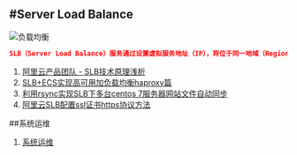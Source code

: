 #Server Load Balance
---

![负载均衡](https://img.alicdn.com/tps/TB1vYv_KXXXXXbjXXXXXXXXXXXX-900-466.png)

```json
SLB（Server Load Balance）服务通过设置虚拟服务地址（IP），将位于同一地域（Region）的多台云服务器（Elastic Compute Service，简称ECS）资源虚拟成一个高性能、高可用的应用服务池；再根据应用指定的方式，将来自客户端的网络请求分发到云服务器池中。
```

1. [阿里云产品团队 - SLB技术原理浅析](http://blog.aliyun.com/149)
2. [SLB+ECS实现高可用加负载均衡haproxy篇](http://help.aliyun.com/knowledge_detail/6716176.html?spm=5176.7618386.5.15.QW3mc4)
3. [ 利用rsync实现SLB下多台centos 7服务器网站文件自动同步](http://www.eeetb.com/rsync-centos-file-backup-update.html?spm=5176.bbsr245376.0.0.8YC2Mj)
4. [ 阿里云SLB配置ssl证书https协议方法](http://www.eeetb.com/aliyun-slb-config-https.html?spm=5176.bbsr247025.0.0.5eLLf7)


##系统运维

1. [系统运维](http://www.eeetb.com/web/server/page/3)
